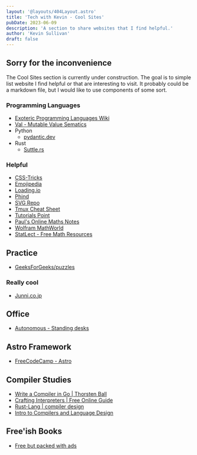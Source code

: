 ```yaml
---
layout: '@layouts/404Layout.astro'
title: 'Tech with Kevin - Cool Sites'
pubDate: 2023-06-09
description: 'A section to share websites that I find helpful.'
author: 'Kevin Sullivan'
draft: false
---
```

## Sorry for the inconvenience

The Cool Sites section is currently under construction. The goal is to simple list website I find helpful or that are interesting to visit. It probably could be a markdown file, but I would like to use components of some sort. 

### Programming Languages
+ [Exoteric Programming Languages Wiki](https://esolangs.org/wiki/Main_Page)
+ [Val - Mutable Value Sematics](https://www.val-lang.dev/)
+ Python
    + [pydantic.dev](https://docs.pydantic.dev/latest/)
+ Rust
    + [Suttle.rs](https://www.shuttle.rs/)

### Helpful
+ [CSS-Tricks](https://css-tricks.com/)
+ [Emojipedia](https://emojipedia.org/)
+ [Loading.io](https://loading.io/)
+ [Phind](https://www.phind.com/)
+ [SVG Repo](https://www.svgrepo.com/)
+ [Tmux Cheat Sheet](https://tmuxcheatsheet.com/)
+ [Tutorials Point](https://www.tutorialspoint.com/)
+ [Paul's Online Maths Notes](https://tutorial.math.lamar.edu/)
+ [Wolfram MathWorld](https://mathworld.wolfram.com/)
+ [StatLect - Free Math Resources](https://www.statlect.com/)

## Practice
+ [GeeksForGeeks/puzzles](https://www.geeksforgeeks.org/puzzles/)

### Really cool
+ [Junni.co.jp](https://next.junni.co.jp/)

## Office
+ [Autonomous - Standing desks](https://www.autonomous.ai/en-IE)

## Astro Framework
+ [FreeCodeCamp - Astro](https://www.freecodecamp.org/news/how-to-use-the-astro-ui-framework/)

## Compiler Studies
+ [Write a Compiler in Go | Thorsten Ball](https://compilerbook.com)
+ [Crafting Interpreters | Free Online Guide](https://craftinginterpreters.com/)
+ [Rust-Lang | compiler design](https://rust-hosted-langs.github.io/book/chapter-interp-compiler-design.html)
+ [Intro to Compilers and Language Design](www3.nd.edu/~dthain/compilerbook)

## Free'ish Books

+ [Free but packed with ads](https://freecomputerbooks.com/)